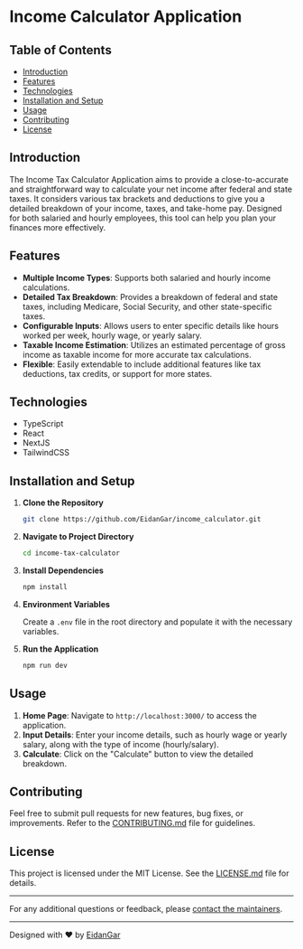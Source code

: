# Income Calculator Application

## Table of Contents

- [Introduction](#introduction)
- [Features](#features)
- [Technologies](#technologies)
- [Installation and Setup](#installation-and-setup)
- [Usage](#usage)
- [Contributing](#contributing)
- [License](#license)

## Introduction

The Income Tax Calculator Application aims to provide a close-to-accurate and straightforward way to calculate your net income after federal and state taxes. It considers various tax brackets and deductions to give you a detailed breakdown of your income, taxes, and take-home pay. Designed for both salaried and hourly employees, this tool can help you plan your finances more effectively.

## Features

- **Multiple Income Types**: Supports both salaried and hourly income calculations.
- **Detailed Tax Breakdown**: Provides a breakdown of federal and state taxes, including Medicare, Social Security, and other state-specific taxes.
- **Configurable Inputs**: Allows users to enter specific details like hours worked per week, hourly wage, or yearly salary.
- **Taxable Income Estimation**: Utilizes an estimated percentage of gross income as taxable income for more accurate tax calculations.
- **Flexible**: Easily extendable to include additional features like tax deductions, tax credits, or support for more states.

## Technologies

- TypeScript
- React
- NextJS
- TailwindCSS

## Installation and Setup

1. **Clone the Repository**

    ```bash
    git clone https://github.com/EidanGar/income_calculator.git
    ```

2. **Navigate to Project Directory**

    ```bash
    cd income-tax-calculator
    ```

3. **Install Dependencies**

    ```bash
    npm install
    ```

4. **Environment Variables**

    Create a `.env` file in the root directory and populate it with the necessary variables.

5. **Run the Application**

    ```bash
    npm run dev
    ```

## Usage

1. **Home Page**: Navigate to `http://localhost:3000/` to access the application.
2. **Input Details**: Enter your income details, such as hourly wage or yearly salary, along with the type of income (hourly/salary).
3. **Calculate**: Click on the "Calculate" button to view the detailed breakdown.

## Contributing

Feel free to submit pull requests for new features, bug fixes, or improvements. Refer to the [CONTRIBUTING.md](CONTRIBUTING.md) file for guidelines.

## License

This project is licensed under the MIT License. See the [LICENSE.md](LICENSE.md) file for details.

---

For any additional questions or feedback, please [contact the maintainers](mailto:your-email@example.com).

---

Designed with ❤️ by [EidanGar](https://github.com/EidanGar)
